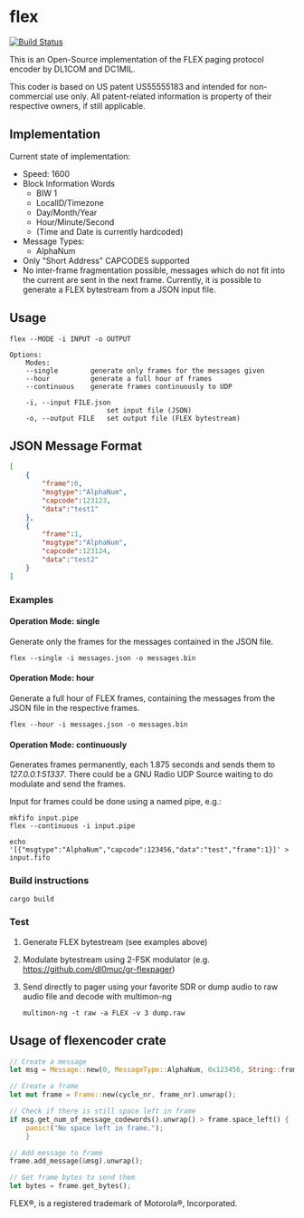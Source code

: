 # flex

[![Build Status](https://travis-ci.org/chris007de/flex.svg?branch=master)](https://travis-ci.org/chris007de/flex/builds)

This is an Open-Source implementation of the FLEX paging protocol encoder by DL1COM and DC1MIL.

This coder is based on US patent US55555183 and intended for non-commercial use only.
All patent-related information is property of their respective owners, if still applicable.

## Implementation

Current state of implementation:

- Speed: 1600
- Block Information Words
  - BIW 1
  - LocalID/Timezone
  - Day/Month/Year
  - Hour/Minute/Second
  - (Time and Date is currently hardcoded)
- Message Types:
  - AlphaNum
- Only "Short Address" CAPCODES supported
- No inter-frame fragmentation possible, messages which do not fit into the current are sent in the next frame.
Currently, it is possible to generate a FLEX bytestream from a JSON input file.

## Usage

```
flex --MODE -i INPUT -o OUTPUT

Options:
    Modes:
    --single        generate only frames for the messages given
    --hour          generate a full hour of frames
    --continuous    generate frames continuously to UDP

    -i, --input FILE.json
                        set input file (JSON)
    -o, --output FILE   set output file (FLEX bytestream)
```

## JSON Message Format

```JSON
[  
    {  
        "frame":0,
        "msgtype":"AlphaNum",
        "capcode":123123,
        "data":"test1"        
    },
    {  
        "frame":1,
        "msgtype":"AlphaNum",
        "capcode":123124,
        "data":"test2"
    }
]
```

### Examples

#### Operation Mode: single

Generate only the frames for the messages contained in the JSON file.

```Shell
flex --single -i messages.json -o messages.bin
```


#### Operation Mode: hour

Generate a full hour of FLEX frames, containing the messages from the JSON file in the respective frames.

```Shell
flex --hour -i messages.json -o messages.bin
```

#### Operation Mode: continuously

Generates frames permanently, each 1.875 seconds and sends them to *127.0.0.1:51337*.
There could be a GNU Radio UDP Source waiting to do modulate and send the frames.

Input for frames could be done using a named pipe, e.g.:

```Shell
mkfifo input.pipe
flex --continuous -i input.pipe

echo '[{"msgtype":"AlphaNum","capcode":123456,"data":"test","frame":1}]' > input.fifo
```


### Build instructions

```Shell
cargo build
```

### Test

1. Generate FLEX bytestream (see examples above)
2. Modulate bytestream using 2-FSK modulator (e.g. https://github.com/dl0muc/gr-flexpager)
3. Send directly to pager using your favorite SDR or dump audio to raw audio file and decode with multimon-ng 

    ```
    multimon-ng -t raw -a FLEX -v 3 dump.raw
    ```

## Usage of flexencoder crate

```Rust
// Create a message
let msg = Message::new(0, MessageType::AlphaNum, 0x123456, String::from("test")).unwrap();

// Create a frame
let mut frame = Frame::new(cycle_nr, frame_nr).unwrap();

// Check if there is still space left in frame
if msg.get_num_of_message_codewords().unwrap() > frame.space_left() {
    panic!("No space left in frame.");
    }

// Add message to frame
frame.add_message(&msg).unwrap();

// Get frame bytes to send them
let bytes = frame.get_bytes();
```

FLEX®, is a registered trademark of Motorola®, Incorporated.
